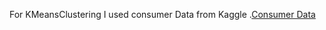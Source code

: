 For KMeansClustering I used consumer Data from Kaggle .[Consumer Data](https://www.kaggle.com/datasets/selener/consumer-complaint-database)
